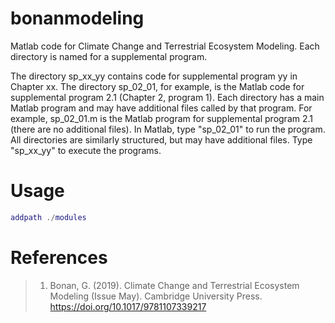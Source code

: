 # bonanmodeling

Matlab code for Climate Change and Terrestrial Ecosystem Modeling. Each
directory is named for a supplemental program. 

The directory sp_xx_yy contains code for supplemental program yy in Chapter xx.
The directory sp_02_01, for example, is the Matlab code for supplemental program
2.1 (Chapter 2, program 1). Each directory has a main Matlab program and may
have additional files called by that program. For example, sp_02_01.m is the
Matlab program for supplemental program 2.1 (there are no additional files). In
Matlab, type "sp_02_01" to run the program. All directories are similarly
structured, but may have additional files. Type "sp_xx_yy" to execute the
programs.


# Usage

```matlab
addpath ./modules
```

# References

> 1. Bonan, G. (2019). Climate Change and Terrestrial Ecosystem Modeling (Issue May).
>   Cambridge University Press. <https://doi.org/10.1017/9781107339217>
